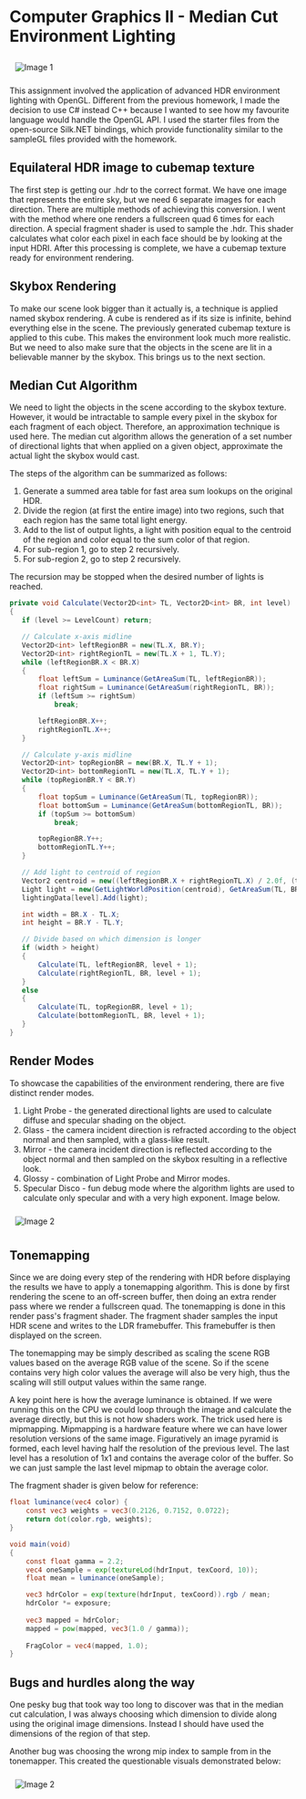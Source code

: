 # Computer Graphics II - Median Cut Environment Lighting

<div style="display: flex;">
  <img src="showcase.png" alt="Image 1" style="flex: 85%; padding: 10px;">
</div>

This assignment involved the application of advanced HDR environment lighting with OpenGL. Different from the previous homework, I made the decision to use C# instead C++ because I wanted to see how my favourite language would
handle the OpenGL API. I used the starter files from the open-source Silk.NET bindings, which provide functionality similar to the sampleGL files provided with the homework.

## Equilateral HDR image to cubemap texture

The first step is getting our .hdr to the correct format. We have one image that represents the entire sky, but we need 6 separate images for each direction. There are multiple methods of achieving this conversion. I went with the method
where one renders a fullscreen quad 6 times for each direction. A special fragment shader is used to sample the .hdr. This shader calculates what color each pixel in each face should be by looking at the input HDRI. After this processing is complete, we have a cubemap texture ready for environment rendering.

## Skybox Rendering

To make our scene look bigger than it actually is, a technique is applied named skybox rendering. A cube is rendered as if its size is infinite, behind everything else in the scene. The previously generated cubemap texture is applied to this cube. This makes the environment look much more realistic. But we need to also make sure that the objects in the scene are lit in a believable manner by the skybox. This
brings us to the next section.

## Median Cut Algorithm

We need to light the objects in the scene according to the skybox texture. However, it would be intractable to sample every pixel in the skybox for each fragment of each object. Therefore, an approximation technique is used here. The median cut algorithm allows the generation of a set number of directional lights that when applied on a given object, approximate the actual light the skybox would cast. 

The steps of the algorithm can be summarized as follows:
1. Generate a summed area table for fast area sum lookups on the original HDR.
2. Divide the region (at first the entire image) into two regions, such that each region has the same total light energy.
3. Add to the list of output lights, a light with position equal to the centroid of the region and color equal to the sum color of that region.
4. For sub-region 1, go to step 2 recursively.
5. For sub-region 2, go to step 2 recursively.

The recursion may be stopped when the desired number of lights is reached.

```csharp
private void Calculate(Vector2D<int> TL, Vector2D<int> BR, int level)
{
   if (level >= LevelCount) return;

   // Calculate x-axis midline
   Vector2D<int> leftRegionBR = new(TL.X, BR.Y);
   Vector2D<int> rightRegionTL = new(TL.X + 1, TL.Y);
   while (leftRegionBR.X < BR.X)
   {
       float leftSum = Luminance(GetAreaSum(TL, leftRegionBR));
       float rightSum = Luminance(GetAreaSum(rightRegionTL, BR));
       if (leftSum >= rightSum)
           break;

       leftRegionBR.X++;
       rightRegionTL.X++;
   }

   // Calculate y-axis midline
   Vector2D<int> topRegionBR = new(BR.X, TL.Y + 1);
   Vector2D<int> bottomRegionTL = new(TL.X, TL.Y + 1);
   while (topRegionBR.Y < BR.Y)
   {
       float topSum = Luminance(GetAreaSum(TL, topRegionBR));
       float bottomSum = Luminance(GetAreaSum(bottomRegionTL, BR));
       if (topSum >= bottomSum)
           break;

       topRegionBR.Y++;
       bottomRegionTL.Y++;
   }

   // Add light to centroid of region
   Vector2 centroid = new((leftRegionBR.X + rightRegionTL.X) / 2.0f, (topRegionBR.Y + bottomRegionTL.Y) / 2.0f);
   Light light = new(GetLightWorldPosition(centroid), GetAreaSum(TL, BR));
   lightingData[level].Add(light);

   int width = BR.X - TL.X;
   int height = BR.Y - TL.Y;

   // Divide based on which dimension is longer
   if (width > height)
   {
       Calculate(TL, leftRegionBR, level + 1);
       Calculate(rightRegionTL, BR, level + 1);
   }
   else
   {
       Calculate(TL, topRegionBR, level + 1);
       Calculate(bottomRegionTL, BR, level + 1);
   }
}
```

## Render Modes

To showcase the capabilities of the environment rendering, there are five distinct render modes. 

1. Light Probe - the generated directional lights are used to calculate diffuse and specular shading on the object.
2. Glass - the camera incident direction is refracted according to the object normal and then sampled, with a glass-like result.
3. Mirror - the camera incident direction is reflected according to the object normal and then sampled on the skybox resulting in a reflective look.
4. Glossy - combination of Light Probe and Mirror modes.
5. Specular Disco - fun debug mode where the algorithm lights are used to calculate only specular and with a very high exponent. Image below.

<div style="display: flex;">
  <img src="specular_disco.png" alt="Image 2" style="flex: 85%; padding: 10px;">
</div>

## Tonemapping

Since we are doing every step of the rendering with HDR before displaying the results we have to apply a tonemapping algorithm. This is done by first rendering the scene to an off-screen buffer, then doing an extra render pass where we render a fullscreen quad. The tonemapping is done in this render pass's fragment shader. The fragment shader samples the input HDR scene and writes to the LDR framebuffer. This framebuffer is then displayed on the screen. 

The tonemapping may be simply described as scaling the scene RGB values based on the average RGB value of the scene. So if the scene contains very high color values the average will also be very high, thus the scaling will still output values within the same range.

A key point here is how the average luminance is obtained. If we were running this on the CPU we could loop through the image and calculate the average directly, but this is not how shaders work. The trick used here is mipmapping. Mipmapping is a hardware feature where we can have lower resolution versions of the same image. Figuratively an image pyramid is formed, each level having half the resolution of the previous level. The last level has a resolution of 1x1 and contains the average color of the buffer. So we can just sample the last level mipmap to obtain the average color.

The fragment shader is given below for reference:

```glsl
float luminance(vec4 color) {
    const vec3 weights = vec3(0.2126, 0.7152, 0.0722);
    return dot(color.rgb, weights);
}

void main(void)
{
    const float gamma = 2.2;
    vec4 oneSample = exp(textureLod(hdrInput, texCoord, 10));
    float mean = luminance(oneSample);

    vec3 hdrColor = exp(texture(hdrInput, texCoord)).rgb / mean;
    hdrColor *= exposure;
  
    vec3 mapped = hdrColor;
    mapped = pow(mapped, vec3(1.0 / gamma));
  
    FragColor = vec4(mapped, 1.0);
}
```

## Bugs and hurdles along the way

One pesky bug that took way too long to discover was that in the median cut calculation, I was always choosing which dimension to divide along using the original image dimensions. Instead I should have used the dimensions of the region of that step. 

Another bug was choosing the wrong mip index to sample from in the tonemapper. This created the questionable visuals demonstrated below:

<div style="display: flex;">
  <img src="tonemap_bug.png" alt="Image 2" style="flex: 85%; padding: 10px;">
</div>
